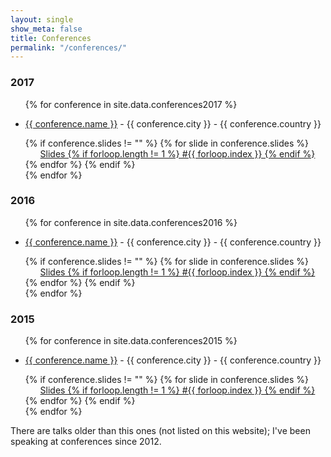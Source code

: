 ```yaml
---
layout: single
show_meta: false
title: Conferences
permalink: "/conferences/"
---
```


### 2017
<ul>
{% for conference in site.data.conferences2017 %}
<!-- {% assign conference = member[1] %} -->
  <li>
    <p> <a href="{{ conference.website }}" target="_blank">{{ conference.name }}</a> - {{ conference.city }} - {{ conference.country }}</p>
      {% if conference.slides != "" %}
         {% for slide in conference.slides %}
         <ul>
            <!-- <div class="column"> -->
            <a href="{{ slide }}" target="_blank">Slides {% if forloop.length != 1 %} #{{ forloop.index }} {% endif %}</a>
            <!-- </div> -->
         </ul>
         {% endfor %}
     {% endif %}
  </li>
{% endfor %}
</ul>


### 2016
<ul>
{% for conference in site.data.conferences2016 %}
<!-- {% assign conference = member[1] %} -->
  <li>
    <p> <a href="{{ conference.website }}" target="_blank">{{ conference.name }}</a> - {{ conference.city }} - {{ conference.country }}</p>
      {% if conference.slides != "" %}
         {% for slide in conference.slides %}
         <ul>
            <!-- <div class="column"> -->
            <a href="{{ slide }}" target="_blank">Slides {% if forloop.length != 1 %} #{{ forloop.index }} {% endif %}</a>
            <!-- </div> -->
         </ul>
         {% endfor %}
     {% endif %}
  </li>
{% endfor %}
</ul>

### 2015
<ul>
{% for conference in site.data.conferences2015 %}
<!-- {% assign conference = member[1] %} -->
  <li>
    <p> <a href="{{ conference.website }}" target="_blank">{{ conference.name }}</a> - {{ conference.city }} - {{ conference.country }}</p>
      {% if conference.slides != "" %}
         {% for slide in conference.slides %}
         <ul>
            <!-- <div class="column"> -->
            <a href="{{ slide }}" target="_blank">Slides {% if forloop.length != 1 %} #{{ forloop.index }} {% endif %}</a>
            <!-- </div> -->
         </ul>
         {% endfor %}
     {% endif %}
  </li>
{% endfor %}
</ul>

There are talks older than this ones (not listed on this website); I've been speaking at conferences since 2012. 

<!-- {% include conferences %} -->